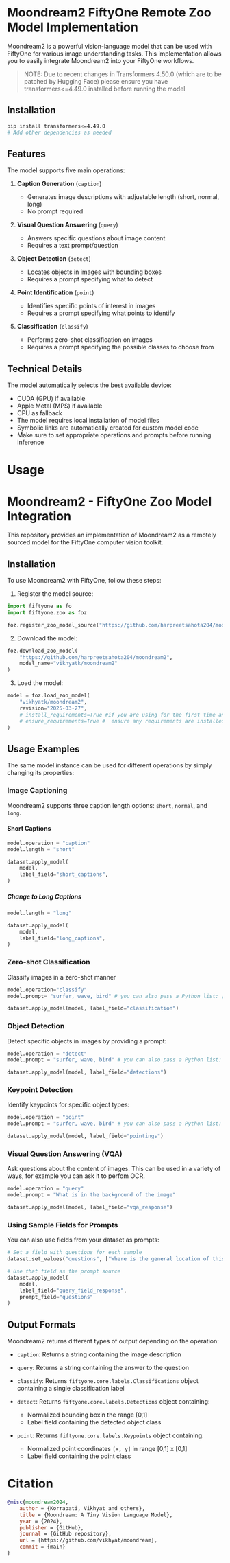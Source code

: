 # Moondream2 FiftyOne Remote Zoo Model Implementation 

Moondream2 is a powerful vision-language model that can be used with FiftyOne for various image understanding tasks. This implementation allows you to easily integrate Moondream2 into your FiftyOne workflows.

> NOTE: Due to recent changes in Transformers 4.50.0 (which are to be patched by Hugging Face) please ensure you have transformers<=4.49.0 installed before running the model


## Installation

```bash
pip install transformers<=4.49.0
# Add other dependencies as needed
```

## Features

The model supports five main operations:

1. **Caption Generation** (`caption`)
   - Generates image descriptions with adjustable length (short, normal, long)
   - No prompt required

2. **Visual Question Answering** (`query`)
   - Answers specific questions about image content
   - Requires a text prompt/question

3. **Object Detection** (`detect`)
   - Locates objects in images with bounding boxes
   - Requires a prompt specifying what to detect

4. **Point Identification** (`point`)
   - Identifies specific points of interest in images
   - Requires a prompt specifying what points to identify

5. **Classification** (`classify`)
   - Performs zero-shot classification on images
   - Requires a prompt specifying the possible classes to choose from


## Technical Details

The model automatically selects the best available device:
- CUDA (GPU) if available
- Apple Metal (MPS) if available
- CPU as fallback
- The model requires local installation of model files
- Symbolic links are automatically created for custom model code
- Make sure to set appropriate operations and prompts before running inference

# Usage

# Moondream2 - FiftyOne Zoo Model Integration

This repository provides an implementation of Moondream2 as a remotely sourced model for the FiftyOne computer vision toolkit.

## Installation

To use Moondream2 with FiftyOne, follow these steps:

1. Register the model source:
```python
import fiftyone as fo
import fiftyone.zoo as foz

foz.register_zoo_model_source("https://github.com/harpreetsahota204/moondream2", overwrite=True)
```

2. Download the model:
```python
foz.download_zoo_model(
    "https://github.com/harpreetsahota204/moondream2",
    model_name="vikhyatk/moondream2"
)
```

3. Load the model:
```python
model = foz.load_zoo_model(
    "vikhyatk/moondream2",
    revision="2025-03-27",
    # install_requirements=True #if you are using for the first time and need to download reuirement,
    # ensure_requirements=True #  ensure any requirements are installed before loading the model
)
```

## Usage Examples

The same model instance can be used for different operations by simply changing its properties:

### Image Captioning

Moondream2 supports three caption length options: `short`, `normal`, and `long`.

#### Short Captions

```python
model.operation = "caption"
model.length = "short"

dataset.apply_model(
    model, 
    label_field="short_captions",
)

```

##### Change to Long Captions

```python
model.length = "long"

dataset.apply_model(
    model, 
    label_field="long_captions",
)

```

### Zero-shot Classification

Classify images in a zero-shot manner

```python
model.operation="classify"
model.prompt= "surfer, wave, bird" # you can also pass a Python list: ["surfer", "wave", "bird"]

dataset.apply_model(model, label_field="classification")
```

### Object Detection

Detect specific objects in images by providing a prompt:

```python
model.operation = "detect" 
model.prompt = "surfer, wave, bird" # you can also pass a Python list: ["surfer", "wave", "bird"]

dataset.apply_model(model, label_field="detections")
```

### Keypoint Detection

Identify keypoints for specific object types:

```python
model.operation = "point"
model.prompt = "surfer, wave, bird" # you can also pass a Python list: ["surfer", "wave", "bird"]

dataset.apply_model(model, label_field="pointings")
```

### Visual Question Answering (VQA)

Ask questions about the content of images. This can be used in a variety of ways, for example you can ask it to perfom OCR.

```python
model.operation = "query"
model.prompt = "What is in the background of the image"

dataset.apply_model(model, label_field="vqa_response")
```

### Using Sample Fields for Prompts

You can also use fields from your dataset as prompts:

```python
# Set a field with questions for each sample
dataset.set_values("questions", ["Where is the general location of this scene?"] * len(dataset))

# Use that field as the prompt source
dataset.apply_model(
    model,
    label_field="query_field_response",
    prompt_field="questions"
)
```

## Output Formats

Moondream2 returns different types of output depending on the operation:

* `caption`: Returns a string containing the image description

* `query`: Returns a string containing the answer to the question

* `classify`: Returns `fiftyone.core.labels.Classifications` object containing a single classification label

* `detect`: Returns `fiftyone.core.labels.Detections` object containing:
    - Normalized bounding boxin the  range [0,1]
    - Label field containing the detected object class

* `point`: Returns `fiftyone.core.labels.Keypoints` object containing:
    - Normalized point coordinates `[x, y]` in range [0,1] x [0,1]
    - Label field containing the point class

# Citation

```bibtex
@misc{moondream2024,
    author = {Korrapati, Vikhyat and others},
    title = {Moondream: A Tiny Vision Language Model},
    year = {2024},
    publisher = {GitHub},
    journal = {GitHub repository},
    url = {https://github.com/vikhyat/moondream},
    commit = {main}
}
```